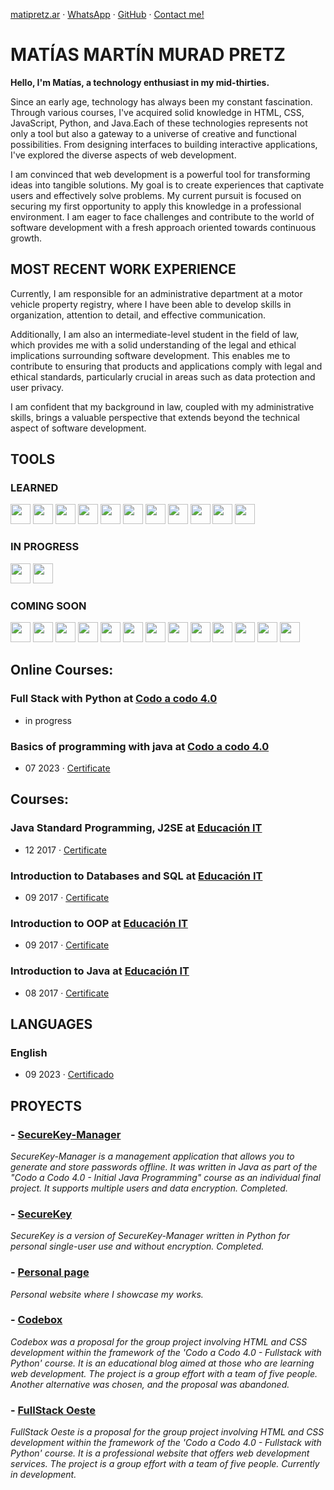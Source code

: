 [matipretz.ar](https://matipretz.ar/) · [WhatsApp](https://tinyurl.com/acces1) · [GitHub](https://github.com/matipretz) · [Contact me!](https://matipretz.ar/contact)

# MATÍAS MARTÍN MURAD PRETZ

**Hello, I'm Matías, a technology enthusiast in my mid-thirties.**

Since an early age, technology has always been my constant fascination. Through various courses, I've acquired solid knowledge in HTML, CSS, JavaScript, Python, and Java.Each of these technologies represents not only a tool but also a gateway to a universe of creative and functional possibilities. From designing interfaces to building interactive applications, I've explored the diverse aspects of web development.

I am convinced that web development is a powerful tool for transforming ideas into tangible solutions. My goal is to create experiences that captivate users and effectively solve problems. My current pursuit is focused on securing my first opportunity to apply this knowledge in a professional environment. I am eager to face challenges and contribute to the world of software development with a fresh approach oriented towards continuous growth.

## MOST RECENT WORK EXPERIENCE

Currently, I am responsible for an administrative department at a motor vehicle property registry, where I have been able to develop skills in organization, attention to detail, and effective communication.

Additionally, I am also an intermediate-level student in the field of law, which provides me with a solid understanding of the legal and ethical implications surrounding software development. This enables me to contribute to ensuring that products and applications comply with legal and ethical standards, particularly crucial in areas such as data protection and user privacy.

I am confident that my background in law, coupled with my administrative skills, brings a valuable perspective that extends beyond the technical aspect of software development.

## TOOLS

### LEARNED
<img height="32" width="32" src="https://cdn.simpleicons.org/visualstudiocode"/>
<img height="32" width="32" src="https://cdn.simpleicons.org/linux"/>
<img height="32" width="32" src="https://cdn.simpleicons.org/ubuntu"/>
<img height="32" width="32" src="https://cdn.simpleicons.org/windowsterminal"/>
<img height="32" width="32" src="https://cdn.simpleicons.org/openjdk"/>
<img height="32" width="32" src="https://cdn.simpleicons.org/mysql"/>
<img height="32" width="32" src="https://cdn.simpleicons.org/python"/>
<img height="32" width="32" src="https://cdn.simpleicons.org/git"/>
<img height="32" width="32" src="https://cdn.simpleicons.org/github"/>
<img height="32" width="32" src="https://cdn.simpleicons.org/html5"/>
<img height="32" width="32" src="https://cdn.simpleicons.org/css3"/>


### IN PROGRESS
<img height="32" width="32" src="https://cdn.simpleicons.org/bootstrap"/>
<img height="32" width="32" src="https://cdn.simpleicons.org/javascript"/>

### COMING SOON
<img height="32" width="32" src="https://cdn.simpleicons.org/node.js"/>
<img height="32" width="32" src="https://cdn.simpleicons.org/express"/>
<img height="32" width="32" src="https://cdn.simpleicons.org/npm"/>
<img height="32" width="32" src="https://cdn.simpleicons.org/vue.js"/>
<img height="32" width="32" src="https://cdn.simpleicons.org/mongodb"/>
<img height="32" width="32" src="https://cdn.simpleicons.org/flask"/>
<img height="32" width="32" src="https://cdn.simpleicons.org/react"/>
<img height="32" width="32" src="https://cdn.simpleicons.org/angular"/>
<img height="32" width="32" src="https://cdn.simpleicons.org/sass"/>
<img height="32" width="32" src="https://cdn.simpleicons.org/less"/>
<!---
<img height="32" width="32" src="https://cdn.simpleicons.org/materialize"/>
-->
<img height="32" width="32" src="https://cdn.simpleicons.org/tailwindcss"/>
<img height="32" width="32" src="https://cdn.simpleicons.org/flutter"/>
<img height="32" width="32" src="https://cdn.simpleicons.org/heroku"/>

## Online Courses:

### **Full Stack with Python** at [Codo a codo 4.0](https://agenciadeaprendizaje.bue.edu.ar/codo-a-codo/)

- in progress

### **Basics of programming with java** at [Codo a codo 4.0](https://agenciadeaprendizaje.bue.edu.ar/codo-a-codo/)

- 07 2023 · [Certificate](https://drive.google.com/file/d/1NRTS0h5E0a1epArzntPvWQ2vxd34Y-Yu)

## Courses:

### **Java Standard Programming, J2SE** at [Educación IT](https://www.educacionit.com/)

- 12 2017 · [Certificate](https://www.educacionit.com/perfil/matias-martin-murad-pretz-225217/certificado/25229)

### **Introduction to Databases and SQL** at [Educación IT](https://www.educacionit.com/)

- 09 2017 · [Certificate](https://www.educacionit.com/perfil/matias-martin-murad-pretz-225217/certificado/27282)

### **Introduction to OOP** at [Educación IT](https://www.educacionit.com/)

- 09 2017 · [Certificate](https://www.educacionit.com/perfil/matias-martin-murad-pretz-225217/certificado/25209)

### **Introduction to Java** at [Educación IT](https://www.educacionit.com/)

- 08 2017 · [Certificate](https://www.educacionit.com/perfil/matias-martin-murad-pretz-225217/certificado/26726)

## LANGUAGES

### **English**

- 09 2023 · [Certificado](https://www.efset.org/cert/oiXghv)

## PROYECTS

### - [SecureKey-Manager](http://github.com/matipretz/SecureKey-Manager)

_SecureKey-Manager is a management application that allows you to generate and store passwords offline. It was written in Java as part of the "Codo a Codo 4.0 - Initial Java Programming" course as an individual final project. It supports multiple users and data encryption. Completed._


### - [SecureKey](http://github.com/matipretz/SecureKey)

_SecureKey is a version of SecureKey-Manager written in Python for personal single-user use and without encryption. Completed._

### - [Personal page](http://matipretz.ar)

_Personal website where I showcase my works._

### - [Codebox](http://matipretz.ar/codebox)

_Codebox was a proposal for the group project involving HTML and CSS development within the framework of the 'Codo a Codo 4.0 - Fullstack with Python' course. It is an educational blog aimed at those who are learning web development. The project is a group effort with a team of five people. Another alternative was chosen, and the proposal was abandoned._

### - [FullStack Oeste](http://matipretz.ar/fullstackoeste)

_FullStack Oeste is a proposal for the group project involving HTML and CSS development within the framework of the 'Codo a Codo 4.0 - Fullstack with Python' course. It is a professional website that offers web development services. The project is a group effort with a team of five people. Currently in development._
